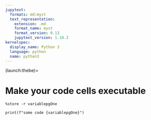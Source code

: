 ```yaml
---
jupytext:
  formats: md:myst
  text_representation:
    extension: .md
    format_name: myst
    format_version: 0.13
    jupytext_version: 1.10.3
kernelspec:
  display_name: Python 3
  language: python
  name: python3
---
```


(launch:thebe)=
# Make your code cells executable

```{code-cell} ipython3
%store -r variablepgOne

print(f"some code {variablepgOne}")
```
